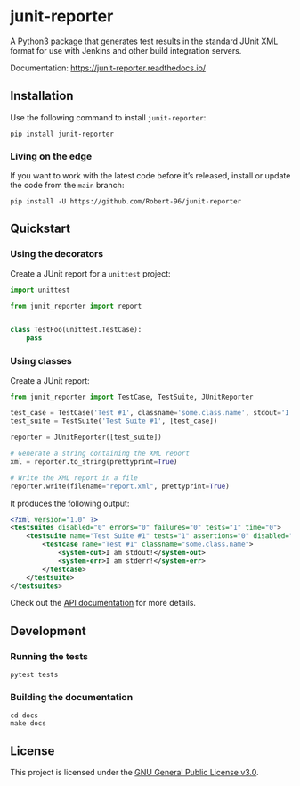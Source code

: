 # junit-reporter

A Python3 package that generates test results in the standard JUnit XML format for use with Jenkins and other build integration servers.

Documentation: <https://junit-reporter.readthedocs.io/>

## Installation

Use the following command to install ``junit-reporter``:

```console
pip install junit-reporter
```

### Living on the edge

If you want to work with the latest code before it’s released, install or
update the code from the `main` branch:

```console
pip install -U https://github.com/Robert-96/junit-reporter
```

## Quickstart

### Using the decorators

Create a JUnit report for a `unittest` project:

```python
import unittest

from junit_reporter import report


class TestFoo(unittest.TestCase):
    pass

```

### Using classes

Create a JUnit report:

```python
from junit_reporter import TestCase, TestSuite, JUnitReporter

test_case = TestCase('Test #1', classname='some.class.name', stdout='I am stdout!', stderr='I am stderr!')
test_suite = TestSuite('Test Suite #1', [test_case])

reporter = JUnitReporter([test_suite])

# Generate a string containing the XML report
xml = reporter.to_string(prettyprint=True)

# Write the XML report in a file
reporter.write(filename="report.xml", prettyprint=True)
```

It produces the following output:

```xml
<?xml version="1.0" ?>
<testsuites disabled="0" errors="0" failures="0" tests="1" time="0">
    <testsuite name="Test Suite #1" tests="1" assertions="0" disabled="0" errors="0" failures="0" skipped="0" time="0">
        <testcase name="Test #1" classname="some.class.name">
            <system-out>I am stdout!</system-out>
            <system-err>I am stderr!</system-err>
        </testcase>
    </testsuite>
</testsuites>
```

Check out the [API documentation](https://junit-reporter.readthedocs.io/en/latest/api.html) for more details.

## Development

### Running the tests

```console
pytest tests
```

### Building the documentation

```console
cd docs
make docs
```

## License

This project is licensed under the [GNU General Public License v3.0](LICENSE).
